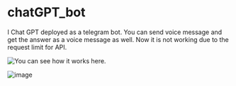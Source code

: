 # chatGPT_bot
I Chat GPT deployed as a telegram bot. You can send voice message and get the answer as a voice message as well. Now it is not working due to the request limit for API.

![You can see how it works here. ]([https://github.com/12194916/chatGPT_bot/blob/main/gif_demo.gif](https://github.com/12194916/chatGPT_bot/blob/main/Gif..gif))

![image](https://user-images.githubusercontent.com/90163078/232182845-94216a9e-094f-49c8-a771-255b35c89984.png)
